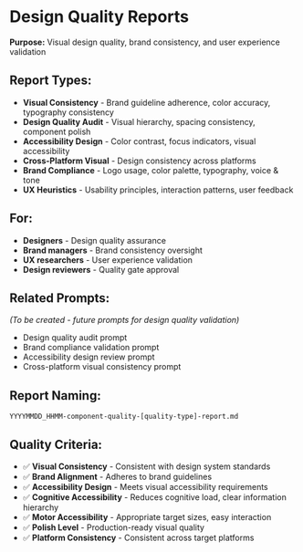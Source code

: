 # Design Quality Reports

**Purpose:** Visual design quality, brand consistency, and user experience validation

## Report Types:
- **Visual Consistency** - Brand guideline adherence, color accuracy, typography consistency
- **Design Quality Audit** - Visual hierarchy, spacing consistency, component polish
- **Accessibility Design** - Color contrast, focus indicators, visual accessibility
- **Cross-Platform Visual** - Design consistency across platforms
- **Brand Compliance** - Logo usage, color palette, typography, voice & tone
- **UX Heuristics** - Usability principles, interaction patterns, user feedback

## For:
- **Designers** - Design quality assurance
- **Brand managers** - Brand consistency oversight
- **UX researchers** - User experience validation
- **Design reviewers** - Quality gate approval

## Related Prompts:
*(To be created - future prompts for design quality validation)*
- Design quality audit prompt
- Brand compliance validation prompt  
- Accessibility design review prompt
- Cross-platform visual consistency prompt

## Report Naming:
`YYYYMMDD_HHMM-component-quality-[quality-type]-report.md`

## Quality Criteria:
- ✅ **Visual Consistency** - Consistent with design system standards
- ✅ **Brand Alignment** - Adheres to brand guidelines
- ✅ **Accessibility Design** - Meets visual accessibility requirements
- ✅ **Cognitive Accessibility** - Reduces cognitive load, clear information hierarchy
- ✅ **Motor Accessibility** - Appropriate target sizes, easy interaction
- ✅ **Polish Level** - Production-ready visual quality
- ✅ **Platform Consistency** - Consistent across target platforms

